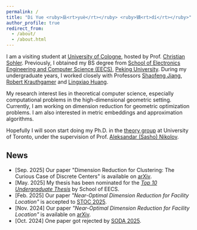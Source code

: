 ```yaml
---
permalink: /
title: "Di Yue <ruby>岳<rt>yuè</rt></ruby> <ruby>镝<rt>dí</rt></ruby>"
author_profile: true
redirect_from: 
  - /about/
  - /about.html
---
```


I am a visiting student at [University of Cologne](https://www.uni-koeln.de/en/), hosted by Prof. [Christian Sohler](https://cs.uni-koeln.de/ls-sohler/team/prof-dr-christian-sohler).
Previously, I obtained my BS degree from [School of Electronics Engineering and Computer Science (EECS)](https://eecs.pku.edu.cn/), [Peking University](https://www.pku.edu.cn/).
During my undergraduate years, I worked closely with Professors [Shaofeng Jiang](https://www.shaofengjiang.cn/), [Robert Krauthgamer](https://www.wisdom.weizmann.ac.il/~robi/) and [Lingxiao Huang](https://sites.google.com/site/lingxiaohuang1990).

<!-- Welcome! I'm Di Yue (<ruby>岳<rt>yuè</rt></ruby>
<ruby>镝<rt>dí</rt></ruby>), 
a fourth-year undergraduate student at [School of Electronics Engineering and Computer Science (EECS)](https://eecs.pku.edu.cn/), [Peking University](https://www.pku.edu.cn/), where I am fortunate to be advised by Prof. [Shaofeng Jiang](https://www.shaofengjiang.cn/).
In summer 2024, I spent a wonderful month visiting [Weizmann Institute of Science](https://www.weizmann.ac.il/pages/), where I had the privilege of working with Prof. [Robert Krauthgamer](https://www.wisdom.weizmann.ac.il/~robi/). -->

My research interest lies in theoretical computer science, especially computational problems in the high-dimensional geometric setting.
Currently, I am working on dimension reduction for geometric optimization problems.
I am also interested in metric embeddings and approximation algorithms.

Hopefully I will soon start doing my Ph.D. in the [theory group](https://www.cs.toronto.edu/theory/) at University of Toronto, under the supervision of Prof. [Aleksandar (Sasho) Nikolov](https://www.cs.toronto.edu/~anikolov/).


## News
- [Sep. 2025] Our paper "Dimension Reduction for Clustering: The Curious Case of Discrete Centers" is available on [arXiv](https://arxiv.org/abs/2509.07444).
- [May. 2025] My thesis has been nominated for the [*Top 10 Undergraduate Thesis*](https://eecs.pku.edu.cn/info/1046/7062.htm) by School of EECS.
- [Feb. 2025] Our paper *"Near-Optimal Dimension Reduction for Facility Location"* is accepted to [STOC 2025](https://acm-stoc.org/stoc2025/).
- [Nov. 2024] Our paper *"Near-Optimal Dimension Reduction for Facility Location"* is available on [arXiv](https://arxiv.org/abs/2411.05432).
- [Oct. 2024] One paper got rejected by [SODA 2025](https://www.siam.org/conferences-events/siam-conferences/soda25/).